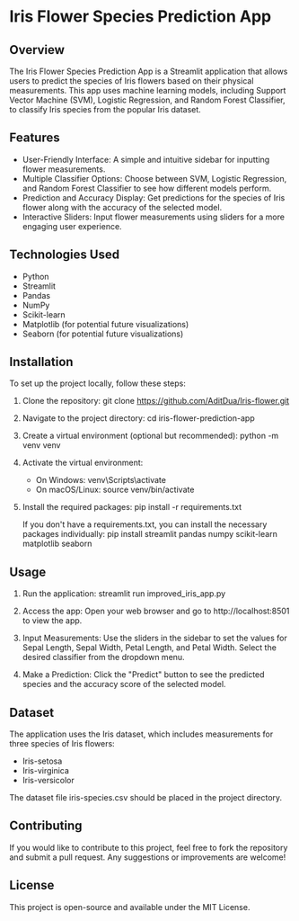 # Iris Flower Species Prediction App

## Overview

The Iris Flower Species Prediction App is a Streamlit application that allows users to predict the species of Iris flowers based on their physical measurements. This app uses machine learning models, including Support Vector Machine (SVM), Logistic Regression, and Random Forest Classifier, to classify Iris species from the popular Iris dataset.

## Features

- User-Friendly Interface: A simple and intuitive sidebar for inputting flower measurements.
- Multiple Classifier Options: Choose between SVM, Logistic Regression, and Random Forest Classifier to see how different models perform.
- Prediction and Accuracy Display: Get predictions for the species of Iris flower along with the accuracy of the selected model.
- Interactive Sliders: Input flower measurements using sliders for a more engaging user experience.

## Technologies Used

- Python
- Streamlit
- Pandas
- NumPy
- Scikit-learn
- Matplotlib (for potential future visualizations)
- Seaborn (for potential future visualizations)

## Installation

To set up the project locally, follow these steps:

1. Clone the repository:
   git clone https://github.com/AditDua/Iris-flower.git

2. Navigate to the project directory:
   cd iris-flower-prediction-app

3. Create a virtual environment (optional but recommended):
   python -m venv venv

4. Activate the virtual environment:
   - On Windows: venv\Scripts\activate
   - On macOS/Linux: source venv/bin/activate

5. Install the required packages:
   pip install -r requirements.txt

   If you don't have a requirements.txt, you can install the necessary packages individually:
   pip install streamlit pandas numpy scikit-learn matplotlib seaborn

## Usage

1. Run the application:
   streamlit run improved_iris_app.py

2. Access the app: Open your web browser and go to http://localhost:8501 to view the app.

3. Input Measurements: Use the sliders in the sidebar to set the values for Sepal Length, Sepal Width, Petal Length, and Petal Width. Select the desired classifier from the dropdown menu.

4. Make a Prediction: Click the "Predict" button to see the predicted species and the accuracy score of the selected model.

## Dataset

The application uses the Iris dataset, which includes measurements for three species of Iris flowers:
- Iris-setosa
- Iris-virginica
- Iris-versicolor

The dataset file iris-species.csv should be placed in the project directory.

## Contributing

If you would like to contribute to this project, feel free to fork the repository and submit a pull request. Any suggestions or improvements are welcome!

## License

This project is open-source and available under the MIT License.
